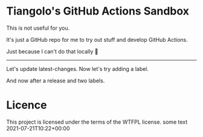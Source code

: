 # Tiangolo's GitHub Actions Sandbox

This is not useful for you.

It's just a GitHub repo for me to try out stuff and develop GitHub Actions.

Just because I can't do that locally 🤷

---

Let's update latest-changes. Now let's try adding a label.

And now after a release and two labels.

# Licence

This project is licensed under the terms of the WTFPL license.
some text 2021-07-21T10:22+00:00
